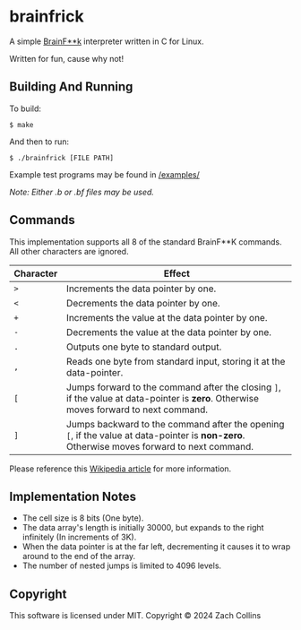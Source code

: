 # brainfrick

A simple [BrainF**k](https://en.wikipedia.org/wiki/Brainfuck) interpreter written in C for Linux.

Written for fun, cause why not!

## Building And Running

To build:

```
$ make
```

And then to run:

```
$ ./brainfrick [FILE PATH]  
```

Example test programs may be found in [/examples/](/examples/)

*Note: Either .b or .bf files may be used.*

## Commands

This implementation supports all 8 of the standard BrainF**K commands. All other characters are ignored.

| Character | Effect |
| --- | --- |
| `>` | Increments the data pointer by one. |
| `<` | Decrements the data pointer by one. |
| `+` | Increments the value at the data pointer by one. |
| `-` | Decrements the value at the data pointer by one. |
| `.` | Outputs one byte to standard output. |
| `,` | Reads one byte from standard input, storing it at the data-pointer. |
| `[` | Jumps forward to the command after the closing `]`, if the value at data-pointer is **zero**. Otherwise moves forward to next command. |
| `]` | Jumps backward to the command after the opening `[`, if the value at data-pointer is **non-zero**. Otherwise moves forward to next command. |

Please reference this [Wikipedia article](https://en.wikipedia.org/wiki/Brainfuck) for more information.

## Implementation Notes

- The cell size is 8 bits (One byte).
- The data array's length is initially 30000, but expands to the right infinitely (In increments of 3K).
- When the data pointer is at the far left, decrementing it causes it to wrap around to the end of the array.
- The number of nested jumps is limited to 4096 levels.

## Copyright

This software is licensed under MIT. Copyright © 2024 Zach Collins